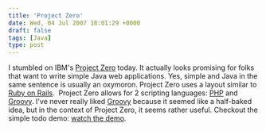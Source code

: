 ```yaml
---
title: 'Project Zero'
date: Wed, 04 Jul 2007 18:01:29 +0000
draft: false
tags: [Java]
type: post
---
```


I stumbled on IBM's [Project Zero](http://www.projectzero.org/wiki/bin/view/) today. It actually looks promising for folks that want to write simple Java web applications. Yes, simple and Java in the same sentence is usually an oxymoron. Project Zero uses a layout similar to [Ruby on Rails](http://www.rubyonrails.org/).  Project Zero allows for 2 scripting languages: [PHP](http://www.php.net/) and [Groovy](http://groovy.codehaus.org/). I've never really liked [Groovy](http://groovy.codehaus.org/) because it seemed like a half-baked idea, but in the context of Project Zero, it seems rather useful. Checkout the simple todo demo: [watch the demo](http://www.projectzero.org/wiki/bin/view/Documentation/CoreGettingStartedTutorialDemo).